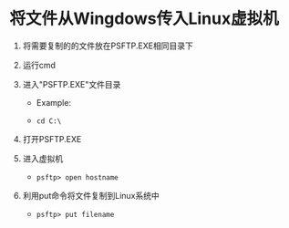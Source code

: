 # 将文件从Wingdows传入Linux虚拟机

1. 将需要复制的的文件放在PSFTP.EXE相同目录下

2. 运行cmd

3. 进入"PSFTP.EXE"文件目录
   
    * Example:
    
    * `cd C:\`

4. 打开PSFTP.EXE

5. 进入虚拟机
   
    * `psftp> open hostname`

6. 利用put命令将文件复制到Linux系统中
    
    * `psftp> put filename`
